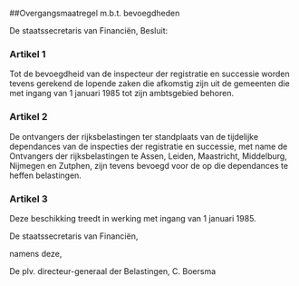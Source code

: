 <meta http-equiv='Content-Type' content='text/html; charset=utf-8' />

##Overgangsmaatregel m.b.t. bevoegdheden

De staatssecretaris van Financiën,  Besluit:    

### Artikel  1  

Tot de bevoegdheid van de inspecteur der registratie en successie worden tevens gerekend de lopende zaken die afkomstig zijn uit de gemeenten die met ingang van 1 januari 1985 tot zijn ambtsgebied behoren. 

### Artikel  2  

De ontvangers der rijksbelastingen ter standplaats van de tijdelijke dependances van de inspecties der registratie en successie, met name de Ontvangers der rijksbelastingen te Assen, Leiden, Maastricht, Middelburg, Nijmegen en Zutphen, zijn tevens bevoegd voor de op die dependances te heffen belastingen. 

### Artikel  3  

Deze beschikking treedt in werking met ingang van 1 januari 1985. 

De 
staatssecretaris van Financiën, 

namens deze, 

De 
plv. directeur-generaal der Belastingen, 
C. Boersma      
